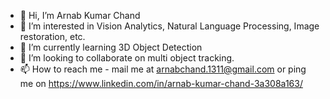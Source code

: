 - 👋 Hi, I’m Arnab Kumar Chand
- 👀 I’m interested in Vision Analytics, Natural Language Processing, Image restoration, etc.  
- 🌱 I’m currently learning 3D Object Detection
- 💞️ I’m looking to collaborate on multi object tracking. 
- 📫 How to reach me - mail me at arnabchand.1311@gmail.com
                      or ping me on  https://www.linkedin.com/in/arnab-kumar-chand-3a308a163/ 


<!---
Arnab1311/Arnab1311 is a ✨ special ✨ repository because its `README.md` (this file) appears on your GitHub profile.
You can click the Preview link to take a look at your changes.
--->
